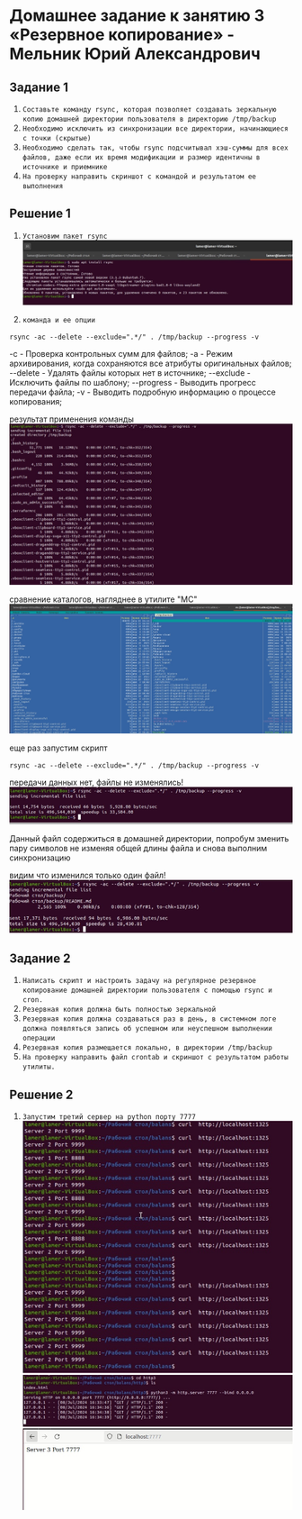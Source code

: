 # Домашнее задание к занятию 3 «Резервное копирование» - Мельник Юрий Александрович


## Задание 1


1. `Составьте команду rsync, которая позволяет создавать зеркальную копию домашней директории пользователя в директорию /tmp/backup`
2. `Необходимо исключить из синхронизации все директории, начинающиеся с точки (скрытые)`
3. `Необходимо сделать так, чтобы rsync подсчитывал хэш-суммы для всех файлов, даже если их время модификации и размер идентичны в источнике и приемнике`
4. `На проверку направить скриншот с командой и результатом ее выполнения`

 
## Решение 1
1. `Установим пакет rsync`
![alt text](https://github.com/ysatii/backup/blob/main/img/image1.jpg)  

2. `команда и ее опции `
```
rsync -ac --delete --exclude=".*/" . /tmp/backup --progress -v
```
-c - Проверка контрольных сумм для файлов;
-a - Режим архивирования, когда сохраняются все атрибуты оригинальных файлов;
--delete - Удалять файлы которых нет в источнике;
--exclude - Исключить файлы по шаблону;
--progress - Выводить прогресс передачи файла;
-v - Выводить подробную информацию о процессе копирования;

результат применения команды
![alt text](https://github.com/ysatii/backup/blob/main/img/image1_1.jpg)  

сравнение каталогов, нагляднее в утилите "MC"
![alt text](https://github.com/ysatii/backup/blob/main/img/image1_2.jpg) 

еще раз запустим скрипт 
```
rsync -ac --delete --exclude=".*/" . /tmp/backup --progress -v
```
передачи данных нет, файлы не изменялись!
![alt text](https://github.com/ysatii/backup/blob/main/img/image1_3.jpg) 

Данный файл содержиться в домашней директории, попробум зменить пару символов не изменяя общей длины  файла
и снова выполним синхронизацию 

видим что изменился только один файл!
![alt text](https://github.com/ysatii/backup/blob/main/img/image1_4.jpg) 
 

 
## Задание 2
1. `Написать скрипт и настроить задачу на регулярное резервное копирование домашней директории пользователя с помощью rsync и cron.` 
2. `Резервная копия должна быть полностью зеркальной`
3. `Резервная копия должна создаваться раз в день, в системном логе должна появляться запись об успешном или неуспешном выполнении операции`
4. `Резервная копия размещается локально, в директории /tmp/backup`
5. `На проверку направить файл crontab и скриншот с результатом работы утилиты.`
  
 



## Решение 2

1. `Запустим третий сервер на python порту 7777`  
![alt text](https://github.com/ysatii/balans/blob/main/img/image1_13.jpg)  
![alt text](https://github.com/ysatii/balans/blob/main/img/image1_14.jpg)  
![alt text](https://github.com/ysatii/balans/blob/main/img/image1_15.jpg)  


